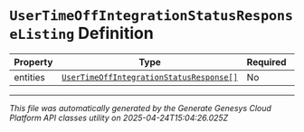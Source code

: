 # `UserTimeOffIntegrationStatusResponseListing` Definition

| Property | Type | Required | Description |
|----------|------|----------|-------------|
| entities | [`UserTimeOffIntegrationStatusResponse[]`](usertimeoffintegrationstatusresponse-definition.md) | No |  |

---

*This file was automatically generated by the Generate Genesys Cloud Platform API classes utility on 2025-04-24T15:04:26.025Z*